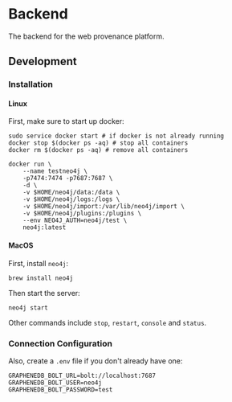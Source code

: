 # Backend
The backend for the web provenance platform.

## Development
### Installation
#### Linux
First, make sure to start up docker:
```
sudo service docker start # if docker is not already running
docker stop $(docker ps -aq) # stop all containers
docker rm $(docker ps -aq) # remove all containers

docker run \
    --name testneo4j \
    -p7474:7474 -p7687:7687 \
    -d \
    -v $HOME/neo4j/data:/data \
    -v $HOME/neo4j/logs:/logs \
    -v $HOME/neo4j/import:/var/lib/neo4j/import \
    -v $HOME/neo4j/plugins:/plugins \
    --env NEO4J_AUTH=neo4j/test \
    neo4j:latest
```

#### MacOS
First, install `neo4j`:
```
brew install neo4j
```

Then start the server:
```
neo4j start
```

Other commands include `stop`, `restart`, `console` and `status`.

### Connection Configuration
Also, create a `.env` file if you don't already have one:
```
GRAPHENEDB_BOLT_URL=bolt://localhost:7687
GRAPHENEDB_BOLT_USER=neo4j
GRAPHENEDB_BOLT_PASSWORD=test
```
